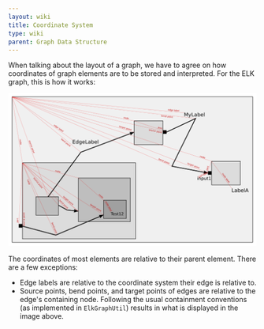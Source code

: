 ```yaml
---
layout: wiki
title: Coordinate System
type: wiki
parent: Graph Data Structure
---
```

When talking about the layout of a graph, we have to agree on how coordinates of graph elements are to be stored and interpreted. For the ELK graph, this is how it works:

![Coordinate system reference](graphics/layout-reference-points.png)

The coordinates of most elements are relative to their parent element. There are a few exceptions:

* Edge labels are relative to the coordinate system their edge is relative to.
* Source points, bend points, and target points of edges are relative to the edge's containing node. Following the usual containment conventions (as implemented in `ElkGraphUtil`) results in what is displayed in the image above.
